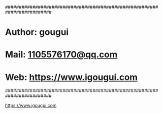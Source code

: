 #########################################################################
# Author: gougui
# Mail: 1105576170@qq.com
# Web: https://www.igougui.com
#########################################################################


https://www.igougui.com
